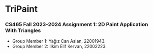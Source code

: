 # TriPaint 
### CS465 Fall 2023-2024 Assignment 1: 2D Paint Application With Triangles

+ Group Member 1: Yağız Can Aslan, 22001943.
+ Group Member 2: İlkim Elif Kervan, 22002223.

